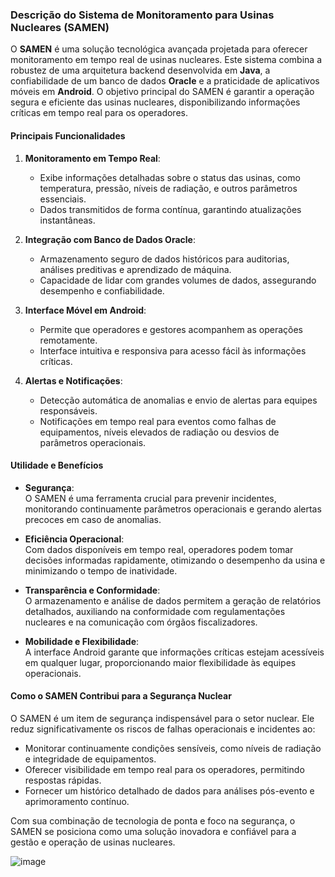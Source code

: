 ### Descrição do Sistema de Monitoramento para Usinas Nucleares (SAMEN)

O **SAMEN** é uma solução tecnológica avançada projetada para oferecer monitoramento em tempo real de usinas nucleares. Este sistema combina a robustez de uma arquitetura backend desenvolvida em **Java**, a confiabilidade de um banco de dados **Oracle** e a praticidade de aplicativos móveis em **Android**. O objetivo principal do SAMEN é garantir a operação segura e eficiente das usinas nucleares, disponibilizando informações críticas em tempo real para os operadores.

#### Principais Funcionalidades

1. **Monitoramento em Tempo Real**: 
   - Exibe informações detalhadas sobre o status das usinas, como temperatura, pressão, níveis de radiação, e outros parâmetros essenciais.
   - Dados transmitidos de forma contínua, garantindo atualizações instantâneas.

2. **Integração com Banco de Dados Oracle**:
   - Armazenamento seguro de dados históricos para auditorias, análises preditivas e aprendizado de máquina.
   - Capacidade de lidar com grandes volumes de dados, assegurando desempenho e confiabilidade.

3. **Interface Móvel em Android**:
   - Permite que operadores e gestores acompanhem as operações remotamente.
   - Interface intuitiva e responsiva para acesso fácil às informações críticas.

4. **Alertas e Notificações**:
   - Detecção automática de anomalias e envio de alertas para equipes responsáveis.
   - Notificações em tempo real para eventos como falhas de equipamentos, níveis elevados de radiação ou desvios de parâmetros operacionais.

#### Utilidade e Benefícios

- **Segurança**:  
   O SAMEN é uma ferramenta crucial para prevenir incidentes, monitorando continuamente parâmetros operacionais e gerando alertas precoces em caso de anomalias.

- **Eficiência Operacional**:  
   Com dados disponíveis em tempo real, operadores podem tomar decisões informadas rapidamente, otimizando o desempenho da usina e minimizando o tempo de inatividade.

- **Transparência e Conformidade**:  
   O armazenamento e análise de dados permitem a geração de relatórios detalhados, auxiliando na conformidade com regulamentações nucleares e na comunicação com órgãos fiscalizadores.

- **Mobilidade e Flexibilidade**:  
   A interface Android garante que informações críticas estejam acessíveis em qualquer lugar, proporcionando maior flexibilidade às equipes operacionais.

#### Como o SAMEN Contribui para a Segurança Nuclear

O SAMEN é um item de segurança indispensável para o setor nuclear. Ele reduz significativamente os riscos de falhas operacionais e incidentes ao:

- Monitorar continuamente condições sensíveis, como níveis de radiação e integridade de equipamentos.
- Oferecer visibilidade em tempo real para os operadores, permitindo respostas rápidas.
- Fornecer um histórico detalhado de dados para análises pós-evento e aprimoramento contínuo.

Com sua combinação de tecnologia de ponta e foco na segurança, o SAMEN se posiciona como uma solução inovadora e confiável para a gestão e operação de usinas nucleares.




![image](https://github.com/user-attachments/assets/f2f8edd4-cdbf-4906-bd4a-411ff473860b)
